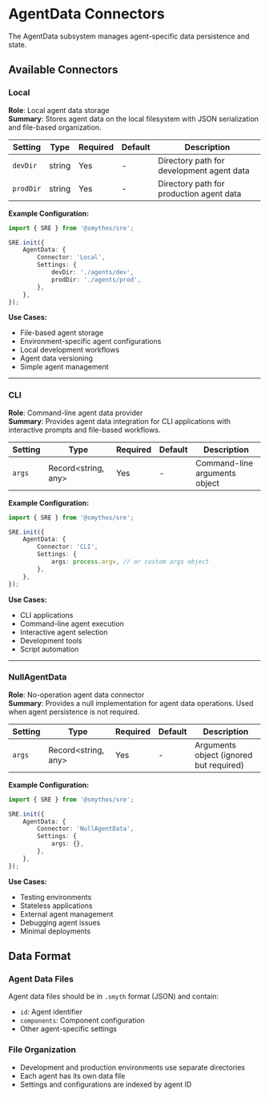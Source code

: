 # AgentData Connectors

The AgentData subsystem manages agent-specific data persistence and state.

## Available Connectors

### Local

**Role**: Local agent data storage  
**Summary**: Stores agent data on the local filesystem with JSON serialization and file-based organization.

| Setting   | Type   | Required | Default | Description                               |
| --------- | ------ | -------- | ------- | ----------------------------------------- |
| `devDir`  | string | Yes      | -       | Directory path for development agent data |
| `prodDir` | string | Yes      | -       | Directory path for production agent data  |

**Example Configuration:**

```typescript
import { SRE } from '@smythos/sre';

SRE.init({
    AgentData: {
        Connector: 'Local',
        Settings: {
            devDir: './agents/dev',
            prodDir: './agents/prod',
        },
    },
});
```

**Use Cases:**

-   File-based agent storage
-   Environment-specific agent configurations
-   Local development workflows
-   Agent data versioning
-   Simple agent management

---

### CLI

**Role**: Command-line agent data provider  
**Summary**: Provides agent data integration for CLI applications with interactive prompts and file-based workflows.

| Setting | Type                | Required | Default | Description                   |
| ------- | ------------------- | -------- | ------- | ----------------------------- |
| `args`  | Record<string, any> | Yes      | -       | Command-line arguments object |

**Example Configuration:**

```typescript
import { SRE } from '@smythos/sre';

SRE.init({
    AgentData: {
        Connector: 'CLI',
        Settings: {
            args: process.argv, // or custom args object
        },
    },
});
```

**Use Cases:**

-   CLI applications
-   Command-line agent execution
-   Interactive agent selection
-   Development tools
-   Script automation

---

### NullAgentData

**Role**: No-operation agent data connector  
**Summary**: Provides a null implementation for agent data operations. Used when agent persistence is not required.

| Setting | Type                | Required | Default | Description                             |
| ------- | ------------------- | -------- | ------- | --------------------------------------- |
| `args`  | Record<string, any> | Yes      | -       | Arguments object (ignored but required) |

**Example Configuration:**

```typescript
import { SRE } from '@smythos/sre';

SRE.init({
    AgentData: {
        Connector: 'NullAgentData',
        Settings: {
            args: {},
        },
    },
});
```

**Use Cases:**

-   Testing environments
-   Stateless applications
-   External agent management
-   Debugging agent issues
-   Minimal deployments

## Data Format

### Agent Data Files

Agent data files should be in `.smyth` format (JSON) and contain:

-   `id`: Agent identifier
-   `components`: Component configuration
-   Other agent-specific settings

### File Organization

-   Development and production environments use separate directories
-   Each agent has its own data file
-   Settings and configurations are indexed by agent ID
